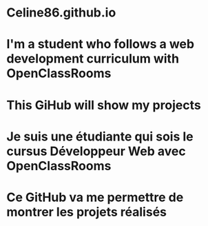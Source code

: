 # Celine86.github.io

# I'm a student who follows a web development curriculum with OpenClassRooms
# This GiHub will show my projects 

# Je suis une étudiante qui sois le cursus Développeur Web avec OpenClassRooms
# Ce GitHub va me permettre de montrer les projets réalisés
